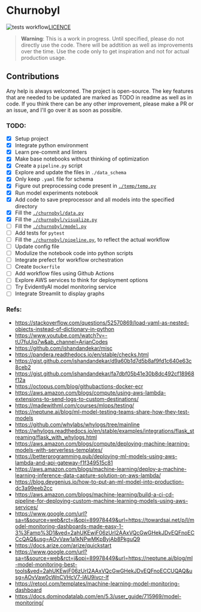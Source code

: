 # Churnobyl

![tests workflow](https://github.com/ishandandekar/Chrunobyl/actions/workflows/tests.yaml/badge.svg)[LICENCE](LICENCE)

> **Warning**: This is a work in progress. Until specified, please do not directly use the code. There will be addtition as well as improvements over the time. Use the code only to get inspiration and not for actual production usage.

## Contributions

Any help is always welcomed. The project is open-source. The key features that are needed to be updated are marked as TODO in readme as well as in code. If you think there can be any other improvement, please make a PR or an issue, and I'll go over it as soon as possible.

### TODO:

- [x] Setup project
- [x] Integrate python environment
- [x] Learn pre-commit and linters
- [x] Make base notebooks without thinking of optimization
- [x] Create a `pipeline.py` script
- [x] Explore and update the files in `./data_schema`
- [x] Only keep `.yaml` file for schema
- [x] Figure out preprocessing code present in [`./temp/temp.py`](./temp/temp.py)
- [x] Run model experiments notebook
- [x] Add code to save preprocessor and all models into the specified directory
- [x] Fill the [`./churnobyl/data.py`](./churnobyl/data.py)
- [x] Fill the [`./churnobyl/visualize.py`](./churnobyl/visualize.py)
- [ ] Fill the [`./churnobyl/model.py`](./churnobyl/model.py)
- [ ] Add tests for `pytest`
- [ ] Fill the [`./churnobyl/pipeline.py`](./churnobyl/pipeline.py), to reflect the actual workflow
- [ ] Update config file
- [ ] Modulize the notebook code into python scripts
- [ ] Integrate prefect for workflow orchestration
- [ ] Create `Dockerfile`
- [ ] Add workflow files using Github Actions
- [ ] Explore AWS services to think for deployment options
- [ ] Try EvidentlyAI model monitoring service
- [ ] Integrate Streamlit to display graphs

### Refs:

- https://stackoverflow.com/questions/52570869/load-yaml-as-nested-objects-instead-of-dictionary-in-python
- https://www.youtube.com/watch?v=-tU7fuUiq7w&ab_channel=ArjanCodes
- https://github.com/ishandandekar/misc
- https://pandera.readthedocs.io/en/stable/checks.html
- https://gist.github.com/ishandandekar/d9a60b1d7d5b8af9fd1c640e63c8ceb2
- https://gist.github.com/ishandandekar/fa7dbf05b41e30b8dc492cf18968f12a
- https://octopus.com/blog/githubactions-docker-ecr
- https://aws.amazon.com/blogs/compute/using-aws-lambda-extensions-to-send-logs-to-custom-destinations/
- https://madewithml.com/courses/mlops/testing/
- https://neptune.ai/blog/ml-model-testing-teams-share-how-they-test-models
- https://github.com/whylabs/whylogs/tree/mainline
- https://whylogs.readthedocs.io/en/stable/examples/integrations/flask_streaming/flask_with_whylogs.html
- https://aws.amazon.com/blogs/compute/deploying-machine-learning-models-with-serverless-templates/
- https://betterprogramming.pub/deploying-ml-models-using-aws-lambda-and-api-gateway-f1f349515c81
- https://aws.amazon.com/blogs/machine-learning/deploy-a-machine-learning-inference-data-capture-solution-on-aws-lambda/
- https://blog.devgenius.io/how-to-put-an-ml-model-into-production-dc3a99eeb2cc
- https://aws.amazon.com/blogs/machine-learning/build-a-ci-cd-pipeline-for-deploying-custom-machine-learning-models-using-aws-services/
- https://www.google.com/url?sa=t&source=web&rct=j&opi=89978449&url=https://towardsai.net/p/l/model-monitoring-dashboards-made-easy-1-3%3Famp%3D1&ved=2ahUKEwjF06zUrI2AAxVQcGwGHekJDvEQFnoECCcQAQ&usg=AOvVaw1a1kNPwMKpByjAb8PkguQ9
- https://docs.arize.com/arize/quickstart
- https://www.google.com/url?sa=t&source=web&rct=j&opi=89978449&url=https://neptune.ai/blog/ml-model-monitoring-best-tools&ved=2ahUKEwjF06zUrI2AAxVQcGwGHekJDvEQFnoECCUQAQ&usg=AOvVaw0cWnCVHcV7-lAU9ivcr-lf
- https://retool.com/templates/machine-learning-model-monitoring-dashboard
- https://docs.dominodatalab.com/en/5.3/user_guide/715969/model-monitoring/
